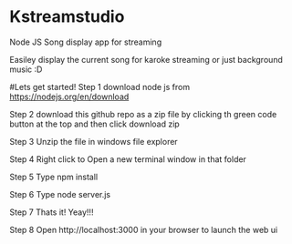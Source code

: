 # Kstreamstudio
Node JS Song display app for streaming

Easiley display the current song for karoke streaming or just background music :D

#Lets get started!
Step 1 download node js from https://nodejs.org/en/download

Step 2 download this github repo as a zip file by clicking th green code button at the top and then click download zip

Step 3 Unzip the file in windows file explorer

Step 4 Right click to Open a new terminal window in that folder

Step 5 Type npm install

Step 6 Type node server.js

Step 7 Thats it! Yeay!!!

Step 8 Open http://localhost:3000 in your browser to launch the web ui

